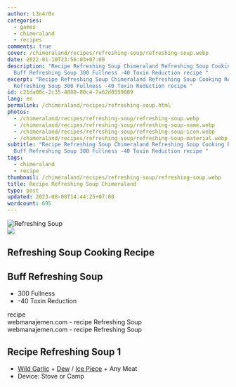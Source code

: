 ```yaml
---
author: L3n4r0x
categories:
  - games
  - chimeraland
  - recipes
comments: true
cover: /chimeraland/recipes/refreshing-soup/refreshing-soup.webp
date: 2022-01-10T23:56:03+07:00
description: "Recipe Refreshing Soup Chimeraland Refreshing Soup Cooking Recipe
  Buff Refreshing Soup 300 Fullness -40 Toxin Reduction recipe "
excerpt: "Recipe Refreshing Soup Chimeraland Refreshing Soup Cooking Recipe Buff
  Refreshing Soup 300 Fullness -40 Toxin Reduction recipe "
id: c21da00c-2c35-4888-80c4-7a62d0559089
lang: en
permalink: /chimeraland/recipes/refreshing-soup.html
photos:
  - /chimeraland/recipes/refreshing-soup/refreshing-soup.webp
  - /chimeraland/recipes/refreshing-soup/refreshing-soup-name.webp
  - /chimeraland/recipes/refreshing-soup/refreshing-soup-icon.webp
  - /chimeraland/recipes/refreshing-soup/refreshing-soup-material.webp
subtitle: "Recipe Refreshing Soup Chimeraland Refreshing Soup Cooking Recipe
  Buff Refreshing Soup 300 Fullness -40 Toxin Reduction recipe "
tags:
  - chimeraland
  - recipe
thumbnail: /chimeraland/recipes/refreshing-soup/refreshing-soup.webp
title: Recipe Refreshing Soup Chimeraland
type: post
updated: 2023-08-08T14:44:25+07:00
wordcount: 695
---
```


<link
  rel="stylesheet"
  href="https://rawcdn.githack.com/dimaslanjaka/Web-Manajemen/870a349/css/bootstrap-5-3-0-alpha3-wrapper.css"
/>
<section id="bootstrap-wrapper">
  <div data-bs-theme="dark">
    <div class="card mb-2">
      <div class="card-body">
        <div class="row g-0">
          <div class="col-sm-4 position-relative mb-2">
            <img
              src="https://www.webmanajemen.com/chimeraland/recipes/refreshing-soup/refreshing-soup-material.webp"
              class="card-img fit-cover w-100 h-100"
              alt="Refreshing Soup"
              data-fancybox="true"
            />
          </div>
          <div class="col-sm-8 mb-2">
            <div class="card-body">
              <div class="d-flex flex-row align-items-center mb-3">
                <img
                  class="d-inline-block me-2"
                  src="https://www.webmanajemen.com/chimeraland/recipes/refreshing-soup/refreshing-soup-icon.webp"
                  width="auto"
                  height="auto"
                  style="vertical-align: middle"
                />
                <h2 class="fs-5">Refreshing Soup Cooking Recipe</h2>
              </div>
              <h2 class="card-title fs-5">Buff Refreshing Soup</h2>
              <div class="card-text">
                <ul>
                  <li>300 Fullness</li>
                  <li>-40 Toxin Reduction</li>
                </ul>
              </div>
              <span class="badge rounded-pill">recipe</span>
            </div>
            <div class="card-footer text-end text-muted mt-auto">
              webmanajemen.com - recipe Refreshing Soup
            </div>
          </div>
        </div>
      </div>
      <div class="card-footer text-end text-muted">
        webmanajemen.com - recipe Refreshing Soup
      </div>
    </div>
    <div class="row mb-2">
      <div class="col-12 col-lg-6 recipe-item mb-2">
        <div class="card">
          <div class="card-body">
            <h2 class="card-title fs-5">Recipe Refreshing Soup 1</h2>
            <div class="card-text">
              <ul>
                <li>
                  <a
                    class="text-decoration-none text-primary"
                    href="/chimeraland/materials/wild-garlic.html"
                    >Wild Garlic</a
                  ><span> + </span
                  ><a
                    class="text-decoration-none text-primary"
                    href="/chimeraland/materials/dew.html"
                    >Dew</a
                  ><span> / </span
                  ><a
                    class="text-decoration-none text-primary"
                    href="/chimeraland/materials/ice-piece.html"
                    >Ice Piece</a
                  ><span> + </span>Any Meat
                </li>
                <li>Device: Stove or Camp</li>
              </ul>
            </div>
          </div>
        </div>
      </div>
    </div>
  </div>
</section>